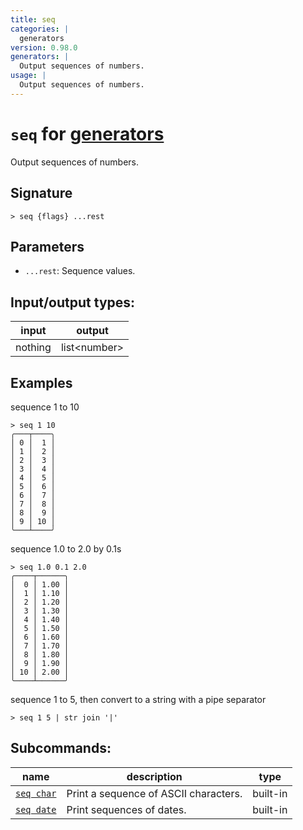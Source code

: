 ```yaml
---
title: seq
categories: |
  generators
version: 0.98.0
generators: |
  Output sequences of numbers.
usage: |
  Output sequences of numbers.
---
```

<!-- This file is automatically generated. Please edit the command in https://github.com/nushell/nushell instead. -->

# `seq` for [generators](/commands/categories/generators.md)

<div class='command-title'>Output sequences of numbers.</div>

## Signature

```> seq {flags} ...rest```

## Parameters

 -  `...rest`: Sequence values.


## Input/output types:

| input   | output       |
| ------- | ------------ |
| nothing | list\<number\> |

## Examples

sequence 1 to 10
```nu
> seq 1 10
╭───┬────╮
│ 0 │  1 │
│ 1 │  2 │
│ 2 │  3 │
│ 3 │  4 │
│ 4 │  5 │
│ 5 │  6 │
│ 6 │  7 │
│ 7 │  8 │
│ 8 │  9 │
│ 9 │ 10 │
╰───┴────╯

```

sequence 1.0 to 2.0 by 0.1s
```nu
> seq 1.0 0.1 2.0
╭────┬──────╮
│  0 │ 1.00 │
│  1 │ 1.10 │
│  2 │ 1.20 │
│  3 │ 1.30 │
│  4 │ 1.40 │
│  5 │ 1.50 │
│  6 │ 1.60 │
│  7 │ 1.70 │
│  8 │ 1.80 │
│  9 │ 1.90 │
│ 10 │ 2.00 │
╰────┴──────╯

```

sequence 1 to 5, then convert to a string with a pipe separator
```nu
> seq 1 5 | str join '|'

```


## Subcommands:

| name                                     | description                           | type     |
| ---------------------------------------- | ------------------------------------- | -------- |
| [`seq char`](/commands/docs/seq_char.md) | Print a sequence of ASCII characters. | built-in |
| [`seq date`](/commands/docs/seq_date.md) | Print sequences of dates.             | built-in |
